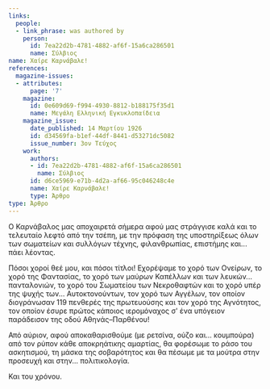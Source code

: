 ```yaml
---
links:
  people:
  - link_phrase: was authored by
    person:
      id: 7ea22d2b-4781-4882-af6f-15a6ca286501
      name: Σύλβιος
name: Χαίρε Καρνάβαλε!
references:
  magazine-issues:
  - attributes:
      page: '7'
    magazine:
      id: 0e609d69-f994-4930-8812-b188175f35d1
      name: Μεγάλη Ελληνική Εγκυκλοπαίδεια
    magazine_issue:
      date_published: 14 Μαρτίου 1926
      id: d34569fa-b1ef-44df-8441-d53271dc5082
      issue_number: 3ον Τεύχος
    work:
      authors:
      - id: 7ea22d2b-4781-4882-af6f-15a6ca286501
        name: Σύλβιος
      id: d6ce5969-e71b-4d2a-af66-95c046248c4e
      name: Χαίρε Καρνάβαλε!
      type: Άρθρο
type: Άρθρο
---
```


<p>Ο Καρνάβαλος μας αποχαιρετά σήμερα αφού μας στράγγισε καλά και το τελευταίο λεφτό από την τσέπη, με την πρόφαση της
υποστηρίξεως όλων των σωματείων και συλλόγων τέχνης, φιλανθρωπίας, επιστήμης και... πάει λέοντας.</p>

<p>Πόσοι χοροί θεέ μου, και πόσοι τίτλοι! Εχορέψαμε το χορό των Ονείρων, το χορό της Φαντασίας, το χορό των μαύρων
Καπέλλων και των λευκών... πανταλονιών, το χορό του Σωματείου των Νεκροθαφτών και το χορό υπέρ της ψυχής των...
Αυτοκτονούντων, τον χορό των Αγγέλων, τον οποίον διογράνωσαν 119 πενθερές της πρωτευούσης και τον χορό της Αγνότητος,
τον οποίον έσυρε πρώτος κάποιος ιερομόναχος σ' ένα υπόγειον παράδεισον της οδού Αθηνάς&ndash;Παρθένου!</p>

<p>Από αύριον, αφού αποκαθαρισθούμε (με ρετσίνα, ούζο και... κουμπούρα) από τον ρύπον κάθε αποκρηάτικης αμαρτίας, θα
φορέσωμε το ράσο του ασκητισμού, τη μάσκα της σοβαρότητος και θα πέσωμε με τα μούτρα στην προσευχή και στην...
πολιτικολογία.</p>

<p>Και του χρόνου.</p>

